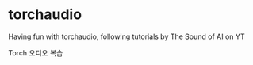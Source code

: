 # torchaudio
Having fun with torchaudio, following tutorials by The Sound of AI on YT

Torch 오디오 복습
